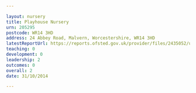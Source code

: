 ```yaml
---

layout: nursery
title: Playhouse Nursery
urn: 205295
postcode: WR14 3HD
address: 24 Abbey Road, Malvern, Worcestershire, WR14 3HD
latestReportUrl: https://reports.ofsted.gov.uk/provider/files/2435052/urn/205295.pdf
teaching: 0
development: 0
leadership: 2
outcomes: 0
overall: 2
date: 31/10/2014

---
```

